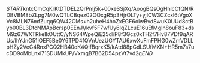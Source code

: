$START$kntcCmCqKrKtDTDELzQrPmj5k+00xeSSjXq/AoogBQsOgHhlcCfQN/RDBVBM8bZLpg7M0wQTLCBqez02OQxgR5p3HjrOLTy+yjICW3CZcxl6tVgoXVc8MLN76mfZuqq6QW42CMs+h2uheH4hoZxEGF6oiwBvdSwuK0UUd8ctByb00BL3DtcNMApBcrsp0EEnJ//kvf5F7wfUy6IqZLcuE16uEfMgIn8ouF83+dsM9z67WXTRkeIkOUttC/yNS64WpeQiE25dliP8f3Gcz0xTH2f7Hv87VDf9qARUs/lhYJnG51lOEF5Be0Y6TPD4fQVnUezUGYTAU6xwXuFmFPHG0wZmVDLLpHZy2VeG4RnxPCQ2HB40oK4QIfBqrxK5/kAtd88pGdLSUfMXN+HR5m7s7ucDD9oMbLnxl71SDUMkUP/VxmgB7B62D54pzVt7vd2g$END$